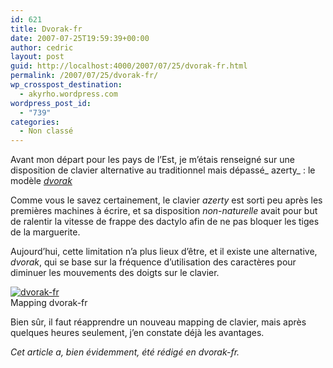 ```yaml
---
id: 621
title: Dvorak-fr
date: 2007-07-25T19:59:39+00:00
author: cedric
layout: post
guid: http://localhost:4000/2007/07/25/dvorak-fr.html
permalink: /2007/07/25/dvorak-fr/
wp_crosspost_destination:
  - akyrho.wordpress.com
wordpress_post_id:
  - "739"
categories:
  - Non classé
---
```

Avant mon départ pour les pays de l’Est, je m’étais renseigné sur une disposition de clavier alternative au traditionnel mais dépassé_ azerty_ : le modèle [_dvorak_](http://www.algo.be/ergo/dvorak-fr.html)

Comme vous le savez certainement, le clavier _azerty_ est sorti peu après les premières machines à écrire, et sa disposition _non-naturelle_ avait pour but de ralentir la vitesse de frappe des dactylo afin de ne pas bloquer les tiges de la marguerite.

Aujourd’hui, cette limitation n’a plus lieux d’être, et il existe une alternative, _dvorak_, qui se base sur la fréquence d’utilisation des caractères pour diminuer les mouvements des doigts sur le clavier.

[![dvorak-fr](/images/2007/07/dvorak-fr.thumbnail.png)](/images/2007/07/dvorak-fr.png)  
Mapping dvorak-fr

Bien sûr, il faut réapprendre un nouveau mapping de clavier, mais après quelques heures seulement, j’en constate déjà les avantages.

_Cet article a, bien évidemment, été rédigé en dvorak-fr._
